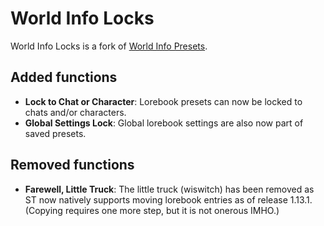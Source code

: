 # World Info Locks

World Info Locks is a fork of [World Info Presets](https://github.com/LenAnderson/SillyTavern-WorldInfoPresets/). 

## Added functions

- **Lock to Chat or Character**: Lorebook presets can now be locked to chats and/or characters. 
- **Global Settings Lock**: Global lorebook settings are also now part of saved presets. 

## Removed functions

- **Farewell, Little Truck**: The little truck (wiswitch) has been removed as ST now natively supports moving lorebook entries as of release 1.13.1. (Copying requires one more step, but it is not onerous IMHO.)
